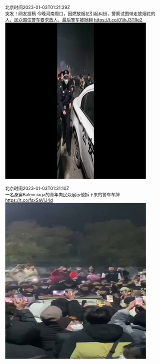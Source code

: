 北京时间2023-01-03T01:21:39Z<br>突发！网友投稿
今晚河南周口，因燃放烟花引起纠纷，警察试图带走放烟花的人，民众围住警车要求放人，最后警车被掀翻 https://t.co/01ihJ3TRe2<br><img src='/temp/video/2023/y-Month-1/w-Day-03/whyyoutouzhele/1609963140657152002_0.jpg' width='450' height='500'><br><br>北京时间2023-01-03T01:31:10Z<br>一名身穿Balenciaga的青年向民众展示他拆下来的警车车牌 https://t.co/fsxSaViJ4d<br><img src='/temp/video/2023/y-Month-1/w-Day-03/whyyoutouzhele/1609965537244618752_0.jpg' width='450' height='500'><br><br>